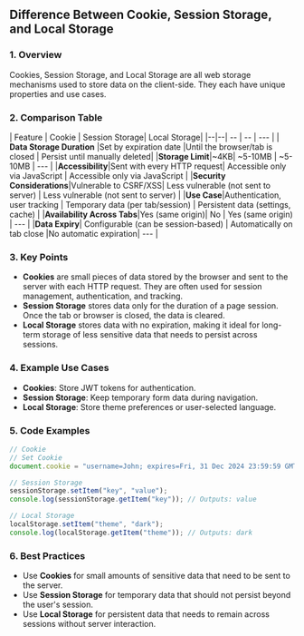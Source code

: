 ## Difference Between Cookie, Session Storage, and Local Storage

### 1. Overview

Cookies, Session Storage, and Local Storage are all web storage mechanisms used to store data on the client-side. They each have unique properties and use cases.

### 2. Comparison Table
| Feature | Cookie | Session Storage| Local Storage|
|--|--| -- | -- | --- |
| **Data Storage Duration** |Set by expiration date  |Until the browser/tab is closed | Persist until manually deleted|
|**Storage Limit**|~4KB| ~5-10MB | ~5-10MB | --- |
|**Accessibility**|Sent with every HTTP request| Accessible only via JavaScript | Accessible only via JavaScript | 
|**Security Considerations**|Vulnerable to CSRF/XSS| Less vulnerable (not sent to server) | Less vulnerable (not sent to server) | 
|**Use Case**|Authentication, user tracking | Temporary data (per tab/session) | Persistent data (settings, cache) |
|**Availability Across Tabs**|Yes (same origin)| No | Yes (same origin) | --- |
|**Data Expiry**| Configurable (can be session-based) | Automatically on tab close |No automatic expiration| --- |


















### 3. Key Points

-   **Cookies** are small pieces of data stored by the browser and sent to the server with each HTTP request. They are often used for session management, authentication, and tracking.
-   **Session Storage** stores data only for the duration of a page session. Once the tab or browser is closed, the data is cleared.
-   **Local Storage** stores data with no expiration, making it ideal for long-term storage of less sensitive data that needs to persist across sessions.

### 4. Example Use Cases

-   **Cookies**: Store JWT tokens for authentication.
-   **Session Storage**: Keep temporary form data during navigation.
-   **Local Storage**: Store theme preferences or user-selected language.

### 5. Code Examples

```javascript
// Cookie
// Set Cookie
document.cookie = "username=John; expires=Fri, 31 Dec 2024 23:59:59 GMT; path=/";

// Session Storage
sessionStorage.setItem("key", "value");
console.log(sessionStorage.getItem("key")); // Outputs: value

// Local Storage
localStorage.setItem("theme", "dark");
console.log(localStorage.getItem("theme")); // Outputs: dark

```

### 6. Best Practices

-   Use **Cookies** for small amounts of sensitive data that need to be sent to the server.
-   Use **Session Storage** for temporary data that should not persist beyond the user's session.
-   Use **Local Storage** for persistent data that needs to remain across sessions without server interaction.
<!--stackedit_data:
eyJoaXN0b3J5IjpbMjI1MjI2MzQ1XX0=
-->